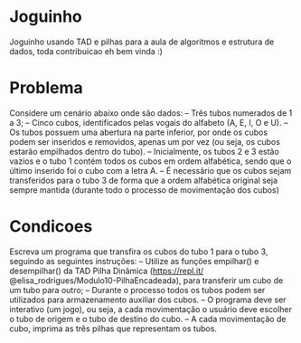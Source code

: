 # Joguinho
Joguinho usando TAD e pilhas para a aula de algoritmos e estrutura de dados, toda contribuicao eh bem vinda :)
# Problema
Considere um cenário abaixo onde são dados:
– Três tubos numerados de 1 a 3;
– Cinco cubos, identificados pelas vogais do alfabeto (A, E, I, O e U).
– Os tubos possuem uma abertura na parte inferior, por onde os cubos podem ser inseridos e
removidos, apenas um por vez (ou seja, os cubos estarão empilhados dentro do tubo).
– Inicialmente, os tubos 2 e 3 estão vazios e o tubo 1 contém todos os cubos em ordem alfabética,
sendo que o último inserido foi o cubo com a letra A.
– É necessário que os cubos sejam transferidos para o tubo 3 de forma que a ordem alfabética
original seja sempre mantida (durante todo o processo de movimentação dos cubos)
# Condicoes
Escreva um programa que transfira os cubos do tubo 1 para o tubo 3, seguindo as seguintes instruções:
– Utilize as funções empilhar() e desempilhar() da TAD Pilha Dinâmica (https://repl.it/
@elisa_rodrigues/Modulo10-PilhaEncadeada), para transferir um cubo de um tubo para outro;
– Durante o processo todos os tubos podem ser utilizados para armazenamento auxiliar dos cubos.
– O programa deve ser interativo (um jogo), ou seja, a cada movimentação o usuário deve escolher
o tubo de origem e o tubo de destino do cubo.
– A cada movimentação de cubo, imprima as três pilhas que representam os tubos.



